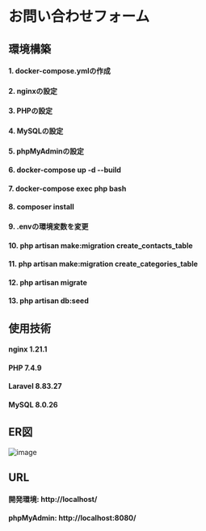 # お問い合わせフォーム

## 環境構築
#### 1. docker-compose.ymlの作成
#### 2. nginxの設定
#### 3. PHPの設定
#### 4. MySQLの設定
#### 5. phpMyAdminの設定
#### 6. docker-compose up -d --build
#### 7. docker-compose exec php bash
#### 8. composer install
#### 9. .envの環境変数を変更
#### 10. php artisan make:migration create_contacts_table
#### 11. php artisan make:migration create_categories_table
#### 12. php artisan migrate
#### 13. php artisan db:seed

## 使用技術
####  nginx 1.21.1
####  PHP 7.4.9
####  Laravel 8.83.27
####  MySQL 8.0.26

## ER図
![image](https://github.com/TsuneoHakoyama/check-test/assets/155647560/24778dc5-ca4f-45a1-9f55-c17352ea9c18)

## URL
#### 開発環境: http://localhost/
#### phpMyAdmin: http://localhost:8080/

